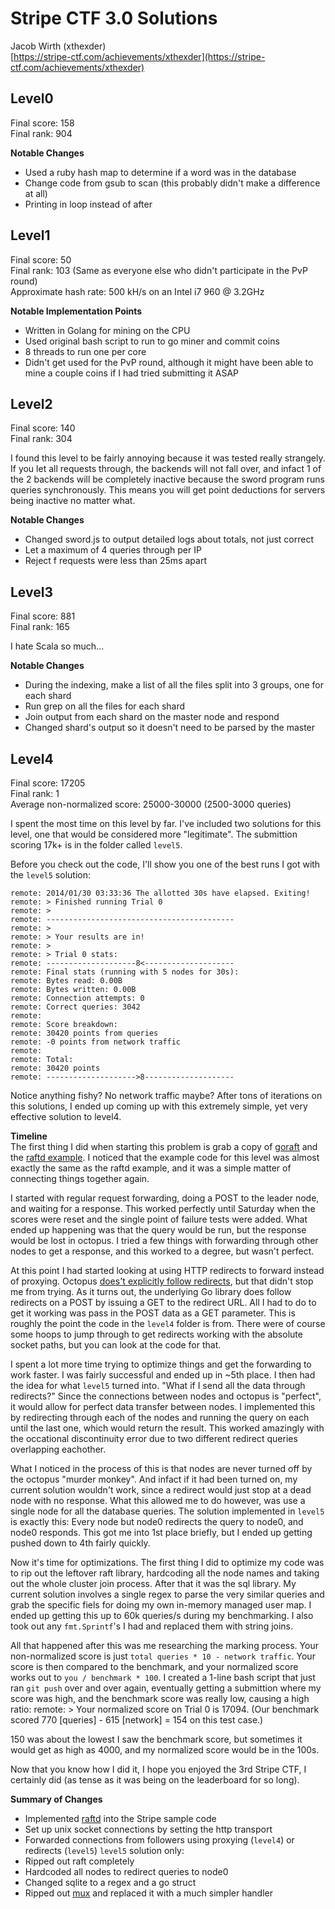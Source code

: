Stripe CTF 3.0 Solutions
========================
Jacob Wirth (xthexder)  
[https://stripe-ctf.com/achievements/xthexder](https://stripe-ctf.com/achievements/xthexder)

Level0
------
Final score: 158  
Final rank: 904

**Notable Changes**
* Used a ruby hash map to determine if a word was in the database
* Change code from gsub to scan (this probably didn't make a difference at all)
* Printing in loop instead of after

Level1
------
Final score: 50  
Final rank: 103 (Same as everyone else who didn't participate in the PvP round)  
Approximate hash rate: 500 kH/s on an Intel i7 960 @ 3.2GHz

**Notable Implementation Points**
* Written in Golang for mining on the CPU
* Used original bash script to run to go miner and commit coins
* 8 threads to run one per core
* Didn't get used for the PvP round, although it might have been able to mine a couple coins if I had tried submitting it ASAP

Level2
------
Final score: 140  
Final rank: 304

I found this level to be fairly annoying because it was tested really strangely. If you let all requests through, the backends will not fall over, and infact 1 of the 2 backends will be completely inactive because the sword program runs queries synchronously. This means you will get point deductions for servers being inactive no matter what.

**Notable Changes**
* Changed sword.js to output detailed logs about totals, not just correct
* Let a maximum of 4 queries through per IP
* Reject f requests were less than 25ms apart

Level3
------
Final score: 881  
Final rank: 165

I hate Scala so much...

**Notable Changes**
* During the indexing, make a list of all the files split into 3 groups, one for each shard
* Run grep on all the files for each shard
* Join output from each shard on the master node and respond
* Changed shard's output so it doesn't need to be parsed by the master

Level4
------
Final score: 17205  
Final rank: 1  
Average non-normalized score: 25000-30000 (2500-3000 queries)

I spent the most time on this level by far. I've included two solutions for this level, one that would be considered more "legitimate". The submittion scoring 17k+ is in the folder called `level5`.

Before you check out the code, I'll show you one of the best runs I got with the `level5` solution:

    remote: 2014/01/30 03:33:36 The allotted 30s have elapsed. Exiting!
    remote: > Finished running Trial 0
    remote: >
    remote: ------------------------------------------
    remote: >
    remote: > Your results are in!
    remote: >
    remote: > Trial 0 stats:
    remote: --------------------8<--------------------
    remote: Final stats (running with 5 nodes for 30s):
    remote: Bytes read: 0.00B
    remote: Bytes written: 0.00B
    remote: Connection attempts: 0
    remote: Correct queries: 3042
    remote:
    remote: Score breakdown:
    remote: 30420 points from queries
    remote: -0 points from network traffic
    remote:
    remote: Total:
    remote: 30420 points
    remote: -------------------->8--------------------

Notice anything fishy? No network traffic maybe?
After tons of iterations on this solutions, I ended up coming up with this extremely simple, yet very effective solution to level4.

**Timeline**  
The first thing I did when starting this problem is grab a copy of [goraft](https://github.com/goraft/raft) and the [raftd example](https://github.com/goraft/raftd). I noticed that the example code for this level was almost exactly the same as the raftd example, and it was a simple matter of connecting things together again.

I started with regular request forwarding, doing a POST to the leader node, and waiting for a response. This worked perfectly until Saturday when the scores were reset and the single point of failure tests were added. What ended up happening was that the query would be run, but the response would be lost in octopus. I tried a few things with forwarding through other nodes to get a response, and this worked to a degree, but wasn't perfect.

At this point I had started looking at using HTTP redirects to forward instead of proxying. Octopus [does't explicitly follow redirects](https://github.com/stripe-ctf/octopus/blob/master/harness/harness.go#L158), but that didn't stop me from trying. As it turns out, the underlying Go library does follow redirects on a POST by issuing a GET to the redirect URL. All I had to do to get it working was pass in the POST data as a GET parameter. This is roughly the point the code in the `level4` folder is from. There were of course some hoops to jump through to get redirects working with the absolute socket paths, but you can look at the code for that.

I spent a lot more time trying to optimize things and get the forwarding to work faster. I was fairly successful and ended up in ~5th place. I then had the idea for what `level5` turned into. "What if I send all the data through redirects?" Since the connections between nodes and octopus is "perfect", it would allow for perfect data transfer between nodes. I implemented this by redirecting through each of the nodes and running the query on each until the last one, which would return the result. This worked amazingly with the occational discontinuity error due to two different redirect queries overlapping eachother.

What I noticed in the process of this is that nodes are never turned off by the octopus "murder monkey". And infact if it had been turned on, my current solution wouldn't work, since a redirect would just stop at a dead node with no response. What this allowed me to do however, was use a single node for all the database queries. The solution implemented in `level5` is exactly this: Every node but node0 redirects the query to node0, and node0 responds. This got me into 1st place briefly, but I ended up getting pushed down to 4th fairly quickly.

Now it's time for optimizations. The first thing I did to optimize my code was to rip out the leftover raft library, hardcoding all the node names and taking out the whole cluster join process. After that it was the sql library. My current solution involves a single regex to parse the very similar queries and grab the specific fiels for doing my own in-memory managed user map. I ended up getting this up to 60k queries/s during my benchmarking. I also took out any `fmt.Sprintf`'s I had and replaced them with string joins.

All that happened after this was me researching the marking process. Your non-normalized score is just `total queries * 10 - network traffic`. Your score is then compared to the benchmark, and your normalized score works out to `you / benchmark * 100`. I created a 1-line bash script that just ran `git push` over and over again, eventually getting a submittion where my score was high, and the benchmark score was really low, causing a high ratio:
    remote: > Your normalized score on Trial 0 is 17094. (Our benchmark scored 770 [queries] - 615 [network] = 154 on this test case.)

150 was about the lowest I saw the benchmark score, but sometimes it would get as high as 4000, and my normalized score would be in the 100s.

Now that you know how I did it, I hope you enjoyed the 3rd Stripe CTF, I certainly did (as tense as it was being on the leaderboard for so long).

**Summary of Changes**
* Implemented [raftd](https://github.com/goraft/raftd) into the Stripe sample code
* Set up unix socket connections by setting the http transport
* Forwarded connections from followers using proxying (`level4`) or redirects (`level5`)
`level5` solution only:
* Ripped out raft completely
* Hardcoded all nodes to redirect queries to node0
* Changed sqlite to a regex and a go struct
* Ripped out [mux](https://github.com/gorilla/mux) and replaced it with a much simpler handler
